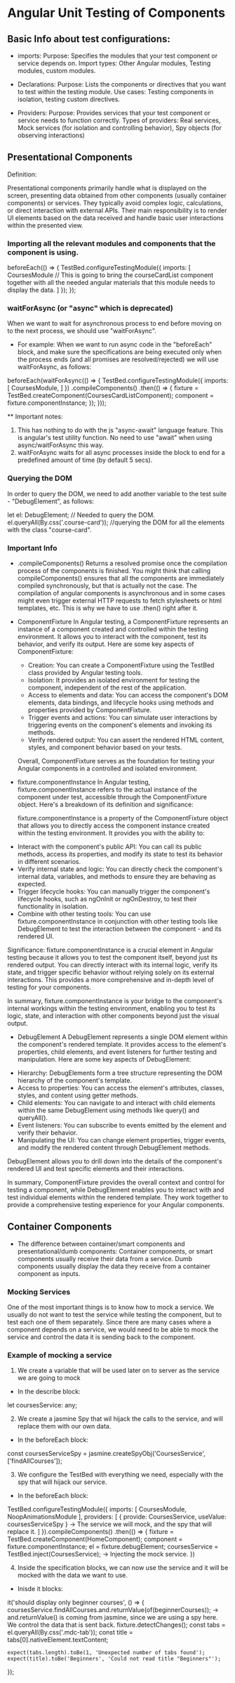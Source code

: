 # Angular Unit Testing of Components

## Basic Info about test configurations:

* imports:
  Purpose: Specifies the modules that your test component or service depends on.
  Import types: Other Angular modules, Testing modules, custom modules.

* Declarations:
  Purpose: Lists the components or directives that you want to test within the testing module.
  Use cases: Testing components in isolation, testing custom directives.

* Providers:
  Purpose: Provides services that your test component or service needs to function correctly.
  Types of providers: Real services, Mock services (for isolation and controlling behavior), Spy objects (for observing interactions)

## Presentational Components
Definition:

Presentational components primarily handle what is displayed on the screen, presenting data obtained from other components (usually container components) or services. They typically avoid complex logic, calculations, or direct interaction with external APIs. Their main responsibility is to render UI elements based on the data received and handle basic user interactions within the presented view.

### Importing all the relevant modules and components that the component is using.
 beforeEach(() => {
    TestBed.configureTestingModule({
      imports: [
        CoursesModule // This is going to bring the courseCardList component together with all the needed angular materials that this module needs to display the data.
      ]
    });
  });

### waitForAsync (or "async" which is deprecated)
When we want to wait for asynchronous process to end before moving on to the next process, we should use "waitForAsync".
* For example:
When we want to run async code in the "beforeEach" block, and make sure the specifications are being executed only when the process ends (and all promises are resolved/rejected) we will use waitForAsync, as follows:

 beforeEach(waitForAsync(() => {
    TestBed.configureTestingModule({
      imports: [
        CoursesModule,
      ]
    })
      .compileComponents()
      .then(() => {
        fixture = TestBed.createComponent(CoursesCardListComponent);
        component = fixture.componentInstance;
      });
  }));

** Important notes:
  1. This has nothing to do with the js "async-await" language feature. This is angular's test utility function. No need to use "await" when using async/waitForAsync this way.
  2. waitForAsync waits for all async processes inside the block to end for a predefined amount of time (by default 5 secs).

### Querying the DOM
In order to query the DOM, we need to add another variable to the test suite - "DebugElement", as follows:

 let el: DebugElement; // Needed to query the DOM.
 el.queryAll(By.css('.course-card')); //querying the DOM for all the elements with the class "course-card".

### Important Info
* .compileComponents()
Returns a resolved promise once the compilation process of the components is finished.
You might think that calling compileComponents() ensures that all the components are immediately compiled synchronously, but that is actually not the case.
The compilation of angular components is asynchronous and in some cases might even trigger external HTTP requests to fetch stylesheets or html templates, etc.
This is why we have to use .then() right after it.

* ComponentFixture
  In Angular testing, a ComponentFixture represents an instance of a component created and controlled within the testing environment. It allows you to interact with the component, test its behavior, and verify its output. Here are some key aspects of ComponentFixture:

  - Creation: You can create a ComponentFixture using the TestBed class provided by Angular testing tools.
  - Isolation: It provides an isolated environment for testing the component, independent of the rest of the application.
  - Access to elements and data: You can access the component's DOM elements, data bindings, and lifecycle hooks using methods and properties provided by ComponentFixture.
  - Trigger events and actions: You can simulate user interactions by triggering events on the component's elements and invoking its methods.
  - Verify rendered output: You can assert the rendered HTML content, styles, and component behavior based on your tests.
  
  Overall, ComponentFixture serves as the foundation for testing your Angular components in a controlled and isolated environment.

* fixture.componentInstance
  In Angular testing, fixture.componentInstance refers to the actual instance of the component under test, accessible through the ComponentFixture object. Here's a breakdown of its definition and significance:

  fixture.componentInstance is a property of the ComponentFixture object that allows you to directly access the component instance created within the testing environment. It provides you with the ability to:

- Interact with the component's public API: You can call its public methods, access its properties, and modify its state to test its behavior in different scenarios.
- Verify internal state and logic: You can directly check the component's internal data, variables, and methods to ensure they are behaving as expected.
- Trigger lifecycle hooks: You can manually trigger the component's lifecycle hooks, such as ngOnInit or ngOnDestroy, to test their functionality in isolation.
- Combine with other testing tools: You can use fixture.componentInstance in conjunction with other testing tools like DebugElement to test the interaction between the component - and its rendered UI.

Significance:
fixture.componentInstance is a crucial element in Angular testing because it allows you to test the component itself, beyond just its rendered output. You can directly interact with its internal logic, verify its state, and trigger specific behavior without relying solely on its external interactions. This provides a more comprehensive and in-depth level of testing for your components.

In summary, fixture.componentInstance is your bridge to the component's internal workings within the testing environment, enabling you to test its logic, state, and interaction with other components beyond just the visual output.

* DebugElement
  A DebugElement represents a single DOM element within the component's rendered template. It provides access to the element's properties, child elements, and event listeners for further testing and manipulation. Here are some key aspects of DebugElement:

- Hierarchy: DebugElements form a tree structure representing the DOM hierarchy of the component's template.
- Access to properties: You can access the element's attributes, classes, styles, and content using getter methods.
- Child elements: You can navigate to and interact with child elements within the same DebugElement using methods like query() and queryAll().
- Event listeners: You can subscribe to events emitted by the element and verify their behavior.
- Manipulating the UI: You can change element properties, trigger events, and modify the rendered content through DebugElement methods.

DebugElement allows you to drill down into the details of the component's rendered UI and test specific elements and their interactions.

In summary, ComponentFixture provides the overall context and control for testing a component, while DebugElement enables you to interact with and test individual elements within the rendered template. They work together to provide a comprehensive testing experience for your Angular components.

## Container Components
* The difference between container/smart components and presentational/dumb components:
  Container components, or smart components usually receive their data from a service.
  Dumb components usually display the data they receive from a container component as inputs.

### Mocking Services
One of the most important things is to know how to mock a service.
We usually do not want to test the service while testing the component, but to test each one of them separately.
Since there are many cases where a component depends on a service, we would need to be able to mock the service and control the data it is sending back to the component.

### Example of mocking a service

1. We create a variable that will be used later on to server as the service we are going to mock
  - In the describe block:
 
 let coursesService: any;

2. We create a jasmine Spy that wil hijack the calls to the service, and will replace them with our own data.
 - In the beforeEach block:

const coursesServiceSpy = jasmine.createSpyObj('CoursesService', ['findAllCourses']);

3. We configure the TestBed with everything we need, especially with the spy that will hijack our service.
 - In the beforeEach block:

  TestBed.configureTestingModule({
      imports: [
        CoursesModule,
        NoopAnimationsModule
      ],
      providers: [
        { provide: CoursesService, useValue: coursesServiceSpy } -> The service we will mock, and the spy that will replace it.
      ]
    }).compileComponents()
      .then(() => {
        fixture = TestBed.createComponent(HomeComponent);
        component = fixture.componentInstance;
        el = fixture.debugElement;
        coursesService = TestBed.inject(CoursesService); -> Injecting the mock service.
      })

4. Inside the specification blocks, we can now use the service and it will be mocked with the data we want to use.
  - Inisde it blocks:

  it('should display only beginner courses', () => {
    coursesService.findAllCourses.and.returnValue(of(beginnerCourses)); -> and.returnValue() is coming from jasmine, since we are using a spy here. We control the data that is sent back.
    fixture.detectChanges();
    const tabs = el.queryAll(By.css('.mdc-tab'));
    const title = tabs[0].nativeElement.textContent;


    expect(tabs.length).toBe(1, 'Unexpected number of tabs found');
    expect(title).toBe('Beginners', 'Could not read title "Beginners"');
  });
